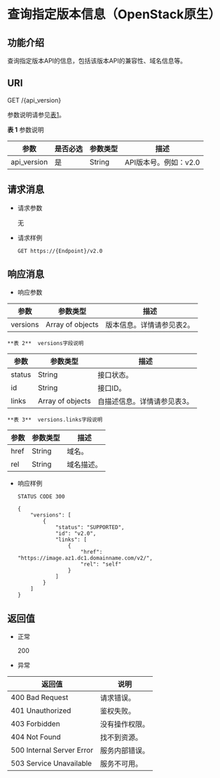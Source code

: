 # 查询指定版本信息（OpenStack原生）<a name="ims_03_0727"></a>

## 功能介绍<a name="section18441284152049"></a>

查询指定版本API的信息，包括该版本API的兼容性、域名信息等。

## URI<a name="section21923693152049"></a>

GET /\{api\_version\}

参数说明请参见[表1](#table6209770492526)。

**表 1**  参数说明

|参数|是否必选|参数类型|描述|
|--|--|--|--|
|api_version|是|String|API版本号。例如：v2.0|


## 请求消息<a name="section62484847152049"></a>

-   请求参数

    无

-   请求样例

    ```
    GET https://{Endpoint}/v2.0
    ```


## 响应消息<a name="section47461859152049"></a>

-   响应参数

|参数|参数类型|描述|
|--|--|--|
|versions|Array of objects|版本信息。详情请参见表2。|


    **表 2**  versions字段说明

|参数|参数类型|描述|
|--|--|--|
|status|String|接口状态。|
|id|String|接口ID。|
|links|Array of objects|自描述信息。详情请参见表3。|


    **表 3**  versions.links字段说明

|参数|参数类型|描述|
|--|--|--|
|href|String|域名。|
|rel|String|域名描述。|


-   响应样例

    ```
    STATUS CODE 300
    ```

    ```
    {
        "versions": [
            {
                "status": "SUPPORTED",
                "id": "v2.0",
                "links": [
                    {
                        "href": "https://image.az1.dc1.domainname.com/v2/",
                        "rel": "self"
                    }
                ]
            }
        ]
    }
    ```


## 返回值<a name="section37588986152049"></a>

-   正常

    200

-   异常

|返回值|说明|
|--|--|
|400 Bad Request|请求错误。|
|401 Unauthorized|鉴权失败。|
|403 Forbidden|没有操作权限。|
|404 Not Found|找不到资源。|
|500 Internal Server Error|服务内部错误。|
|503 Service Unavailable|服务不可用。|




